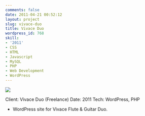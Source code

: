```yaml
---
comments: false
date: 2011-04-21 00:52:12
layout: project
slug: vivace-duo
title: Vivace Duo
wordpress_id: 768
skill:
- '2011'
- CSS
- HTML
- Javascript
- MySQL
- PHP
- Web Development
- WordPress
---
```


![](http://ruten.ca/wp-content/uploads/2011/04/cropped1.jpg)

Client: Vivace Duo (Freelance)
Date: 2011
Tech: WordPress, PHP



	
  * WordPress site for Vivace Flute & Guitar Duo.


